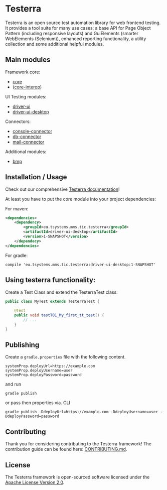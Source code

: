 # Testerra
Testerra is an open source test automation library for web frontend testing. It provides a tool suite for many use cases: 
a base API for Page Object Pattern (including responsive layouts) and GuiElements (smarter WebElements (Selenium)), 
enhanced reporting functionality, a utility collection and some additional helpful modules.

## Main modules

Framework core:
* [core](core/README.md)
* ([core-interop](core-interop/README.md))

UI Testing modules:
* [driver-ui](driver-ui/README.md)
* [driver-ui-desktop](driver-ui-desktop/README.md)

Connectors:
* [console-connector](console-connector/README.md)
* [db-connector](db-connector/README.md)
* [mail-connector](mail-connector/README.md)

Additional modules:
* [bmp](bmp/README.md)

## Installation / Usage

Check out our comprehensive [Testerra documentation](https://tapas-docs.s3.eu-central-1.amazonaws.com/testerra/latest/index.html)!

At least you have to put the core module into your project dependencies:

For maven:

```xml
<dependencies>
    <dependency>
        <groupId>eu.tsystems.mms.tic.testerra</groupId>
        <artifactId>driver-ui-desktop</artifactId>
        <version>1-SNAPSHOT</version>
    </dependecy>
</dependencies>
```

For gradle:
```text
compile 'eu.tsystems.mms.tic.testerra:driver-ui-desktop:1-SNAPSHOT'
```

## Using testerra functionality:

Create a Test Class and extend the TesterraTest class:

```java
public class MyTest extends TesterraTest {
    
    @Test
    public void testT01_My_first_tt_test() {
        // ...
    }
}
```
## Publishing

Create a `gradle.properties` file with the following content.
```properties
systemProp.deployUrl=https://example.com
systemProp.deployUsername=user
systemProp.deployPassword=password
```
and run
```shell script
gradle publish
```
or pass then properties via. CLI
```shell script
gradle publish -DdeployUrl=https://example.com -DdeployUsername=user -DdeployPassword=password
```


## Contributing
Thank you for considering contributing to the Testerra framework! The contribution guide can be found here: [CONTRIBUTING.md](CONTRIBUTING.md).

## License
The Testerra framework is open-sourced software licensed under the [Apache License Version 2.0](LICENSE).

